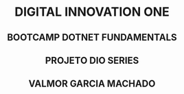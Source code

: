 <h1><p align="center">DIGITAL INNOVATION ONE</p></h1>

<h2><p align="center">BOOTCAMP DOTNET FUNDAMENTALS</p></h2>

<h2><p align="center">PROJETO DIO SERIES</p></h2>

<h2><p align="center">VALMOR GARCIA MACHADO</p></h2>
